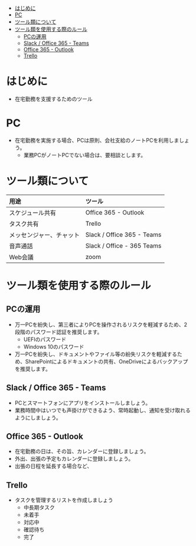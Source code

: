 <!-- TOC -->

- [はじめに](#はじめに)
- [PC](#pc)
- [ツール類について](#ツール類について)
- [ツール類を使用する際のルール](#ツール類を使用する際のルール)
    - [PCの運用](#pcの運用)
    - [Slack / Office 365 - Teams](#slack--office-365---teams)
    - [Office 365 - Outlook](#office-365---outlook)
    - [Trello](#trello)

<!-- /TOC -->

# はじめに

- 在宅勤務を支援するためのツール

# PC

- 在宅勤務を実施する場合、PCは原則、会社支給のノートPCを利用しましょう。
    - 業務PCがノートPCでない場合は、要相談とします。

# ツール類について

| 用途 | ツール |
| :- | :- |
| スケジュール共有 | Office 365 - Outlook |
| タスク共有 | Trello |
| メッセンジャー、チャット | Slack / Office 365 - Teams |
| 音声通話 | Slack / Office - 365 Teams |
| Web会議 | zoom |

# ツール類を使用する際のルール
## PCの運用

- 万一PCを紛失し、第三者によりPCを操作されるリスクを軽減するため、2段階のパスワード認証を推奨します。
    - UEFIのパスワード
    - Windows 10のパスワード
- 万一PCを紛失し、ドキュメントやファイル等の紛失リスクを軽減するため、SharePointによるドキュメントの共有、OneDriveによるバックアップを推奨します。

## Slack / Office 365 - Teams

- PCとスマートフォンにアプリをインストールしましょう。
- 業務時間中はいつでも声掛けができるよう、常時起動し、通知を受け取れるようにしましょう。

## Office 365 - Outlook

- 在宅勤務の日は、その旨、カレンダーに登録しましょう。
- 外出、出張の予定もカレンダーに登録しましょう。
- 出張の日程を延長する場合など、

## Trello

- タスクを管理するリストを作成しましょう
    - 中長期タスク
    - 未着手
    - 対応中
    - 確認待ち
    - 完了